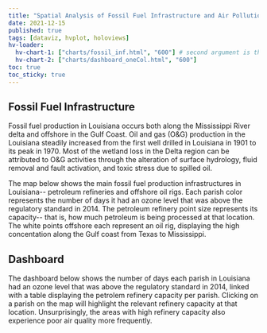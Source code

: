 ```yaml
---
title: "Spatial Analysis of Fossil Fuel Infrastructure and Air Pollution"
date: 2021-12-15
published: true
tags: [dataviz, hvplot, holoviews]
hv-loader:
  hv-chart-1: ["charts/fossil_inf.html", "600"] # second argument is the height
  hv-chart-2: ["charts/dashboard_oneCol.html", "600"]
toc: true
toc_sticky: true
---
```

## Fossil Fuel Infrastructure

Fossil fuel production in Louisiana occurs both along the Mississippi River delta and offshore in the Gulf Coast. Oil and gas (O&G) production in the Louisiana steadily increased from the first well drilled in Louisiana in 1901 to its peak in 1970. Most of the wetland loss in the Delta region can be attributed to O&G activities through the alteration of surface hydrology, fluid removal and fault activation, and toxic stress due to spilled oil.

The map below shows the main fossil fuel production infrastructures in Louisiana-- petroleum refineries and offshore oil rigs. Each parish color represents the number of days it had an ozone level that was above the regulatory standard in 2014. The petroleum refinery point size represents its capacity-- that is, how much petroleum is being processed at that location. The white points offshore each represent an oil rig, displaying the high concentation along the Gulf coast from Texas to Mississippi. 

<div id="hv-chart-1"></div>

## Dashboard

The dashboard below shows the number of days each parish in Louisiana had an ozone level that was above the regulatory standard in 2014, linked with a table displaying the petrolem refinery capacity per parish. Clicking on a parish on the map will highlight the relevant refinery capacity at that location. Unsurprisingly, the areas with high refinery capacity also experience poor air quality more frequently.

<div id="hv-chart-2"></div>



